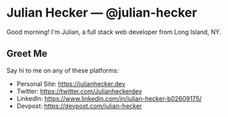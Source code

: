 # Julian Hecker — @julian-hecker
Good morning! I'm Julian, a full stack web developer from Long Island, NY. 




## Greet Me
Say hi to me on any of these platforms:
- Personal Site: https://julianhecker.dev
- Twitter: https://twitter.com/Julianheckerdev
- LinkedIn: https://www.linkedin.com/in/julian-hecker-b02609175/
- Devpost: https://devpost.com/julian-hecker
